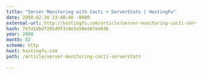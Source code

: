 ```yaml
---
title: "Server Monitoring with Cacti + ServerStats | HostingFu"
date: 2008-02-20 23:40:40 -0600
external-url: http://hostingfu.com/article/server-monitoring-cacti-serverstats
hash: 7bfd1dbdf205d9f3c0e5e50ed07ee04b
year: 2008
month: 02
scheme: http
host: hostingfu.com
path: /article/server-monitoring-cacti-serverstats

---
```



